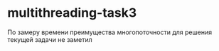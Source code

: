 # multithreading-task3

По замеру времени преимущества многопоточности для решения 
текущей задачи не заметил